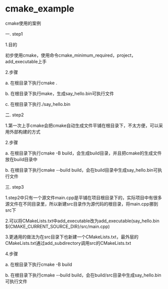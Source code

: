 # cmake_example
cmake使用的案例

一. step1 

1.目的

初步使用cmake，使用命令cmake_minimum_required，project，add_executable上手

2.步骤

a. 在根目录下执行cmake .

b. 在根目录下执行make，生成say_hello.bin可执行文件

c. 在根目录下执行./say_hello.bin


二. step2

1.第一次上手cmake会把cmake自动生成文件平铺在根目录下，不太方便，可以采用外部构建的方式

2.步骤

a. 在根目录下执行cmake -B build，会生成build目录，并且把cmake的生成文件放在build目录中

b. 在根目录下执行cmake --build build，会在build目录中生成say_hello.bin可执行文件

三. step3

1.step2中只有一个源文件main.cpp是平铺在项目根目录下的，实际项目中有很多源文件在不同目录里，所以新建src目录作为源代码的根目录，将main.cpp挪到src下

2.可以将CMakeLists.txt中add_executable改为add_executable(say_hello.bin ${CMAKE_CURRENT_SOURCE_DIR}/src/main.cpp)

3.更通用的做法为在src目录下也新建一个CMakeLists.txt，最外层的CMakeLists.txt通过add_subdirectory调用src的CMakeLists.txt

4.步骤

a. 在根目录下执行cmake -B build

b. 在根目录下执行cmake --build build，会在build/src目录中生成say_hello.bin可执行文件

